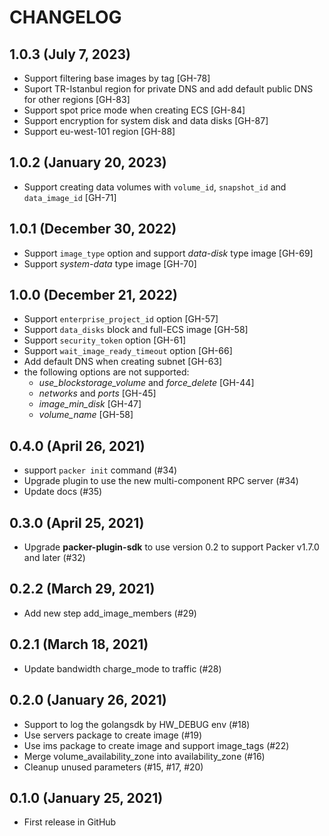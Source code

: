 # CHANGELOG

## 1.0.3 (July 7, 2023)

* Support filtering base images by tag [GH-78]
* Suport TR-Istanbul region for private DNS and add default public DNS for other regions [GH-83]
* Support spot price mode when creating ECS [GH-84]
* Support encryption for system disk and data disks [GH-87]
* Support eu-west-101 region [GH-88]

## 1.0.2 (January 20, 2023)

* Support creating data volumes with `volume_id`, `snapshot_id` and `data_image_id` [GH-71]

## 1.0.1 (December 30, 2022)

* Support `image_type` option and support *data-disk* type image [GH-69]
* Support *system-data* type image [GH-70]

## 1.0.0 (December 21, 2022)

* Support `enterprise_project_id` option [GH-57]
* Support `data_disks` block and full-ECS image [GH-58]
* Support `security_token` option [GH-61]
* Support `wait_image_ready_timeout` option [GH-66]
* Add default DNS when creating subnet [GH-63]
* the following options are not supported:
  + *use_blockstorage_volume* and *force_delete* [GH-44]
  + *networks* and *ports*  [GH-45]
  + *image_min_disk* [GH-47]
  + *volume_name* [GH-58]

## 0.4.0 (April 26, 2021)

* support `packer init` command (#34)
* Upgrade plugin to use the new multi-component RPC server (#34)
* Update docs (#35)

## 0.3.0 (April 25, 2021)

* Upgrade **packer-plugin-sdk** to use version 0.2 to support Packer v1.7.0 and later (#32)

## 0.2.2 (March 29, 2021)

* Add new step add_image_members (#29)

## 0.2.1 (March 18, 2021)

* Update bandwidth charge_mode to traffic (#28)

## 0.2.0 (January 26, 2021)

* Support to log the golangsdk by HW_DEBUG env (#18)
* Use servers package to create image (#19)
* Use ims package to create image and support image_tags (#22)
* Merge volume_availability_zone into availability_zone (#16)
* Cleanup unused parameters (#15, #17, #20)

## 0.1.0 (January 25, 2021)

* First release in GitHub
